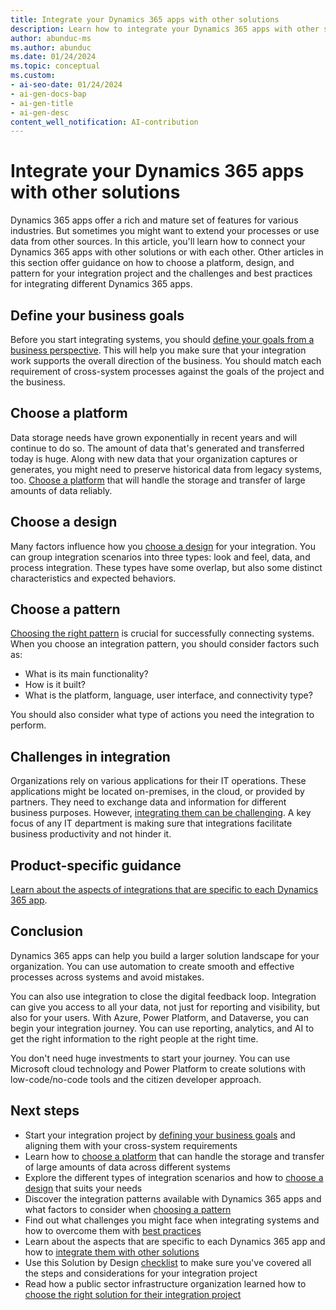 ```yaml
---
title: Integrate your Dynamics 365 apps with other solutions
description: Learn how to integrate your Dynamics 365 apps with other solutions, with tips on choosing a platform, design, and pattern for your integration project.
author: abunduc-ms
ms.author: abunduc
ms.date: 01/24/2024
ms.topic: conceptual
ms.custom:
- ai-seo-date: 01/24/2024
- ai-gen-docs-bap
- ai-gen-title
- ai-gen-desc
content_well_notification: AI-contribution
---
```


# Integrate your Dynamics 365 apps with other solutions

Dynamics 365 apps offer a rich and mature set of features for various industries. But sometimes you might want to extend your processes or use data from other sources. In this article, you'll learn how to connect your Dynamics 365 apps with other solutions or with each other. Other articles in this section offer guidance on how to choose a platform, design, and pattern for your integration project and the challenges and best practices for integrating different Dynamics 365 apps.

## Define your business goals

Before you start integrating systems, you should [define your goals from a business perspective](integrate-other-solutions-business-goals.md). This will help you make sure that your integration work supports the overall direction of the business. You should match each requirement of cross-system processes against the goals of the project and the business.

## Choose a platform

Data storage needs have grown exponentially in recent years and will continue to do so. The amount of data that's generated and transferred today is huge. Along with new data that your organization captures or generates, you might need to preserve historical data from legacy systems, too. [Choose a platform](integrate-other-solutions-choose-platform.md) that will handle the storage and transfer of large amounts of data reliably.

## Choose a design

Many factors influence how you [choose a design](integrate-other-solutions-choose-design.md) for your integration. You can group integration scenarios into three types: look and feel, data, and process integration. These types have some overlap, but also some distinct characteristics and expected behaviors.

## Choose a pattern

[Choosing the right pattern](integrate-other-solutions-choose-pattern.md) is crucial for successfully connecting systems. When you choose an integration pattern, you should consider factors such as:

- What is its main functionality?
- How is it built?
- What is the platform, language, user interface, and connectivity type?

You should also consider what type of actions you need the integration to perform.

## Challenges in integration

Organizations rely on various applications for their IT operations. These applications might be located on-premises, in the cloud, or provided by partners. They need to exchange data and information for different business purposes. However, [integrating them can be challenging](integrate-other-solutions-challenges.md). A key focus of any IT department is making sure that integrations facilitate business productivity and not hinder it.

## Product-specific guidance

[Learn about the aspects of integrations that are specific to each Dynamics 365 app](integrate-other-solutions-guidance-product.md).

## Conclusion

Dynamics 365 apps can help you build a larger solution landscape for your organization. You can use automation to create smooth and effective processes across systems and avoid mistakes.

You can also use integration to close the digital feedback loop. Integration can give you access to all your data, not just for reporting and visibility, but also for your users. With Azure, Power Platform, and Dataverse, you can begin your integration journey. You can use reporting, analytics, and AI to get the right information to the right people at the right time.

You don't need huge investments to start your journey. You can use Microsoft cloud technology and Power Platform to create solutions with low-code/no-code tools and the citizen developer approach.

## Next steps

- Start your integration project by [defining your business goals](integrate-other-solutions-business-goals.md) and aligning them with your cross-system requirements
- Learn how to [choose a platform](integrate-other-solutions-choose-platform.md) that can handle the storage and transfer of large amounts of data across different systems
- Explore the different types of integration scenarios and how to [choose a design](integrate-other-solutions-choose-design.md) that suits your needs
- Discover the integration patterns available with Dynamics 365 apps and what factors to consider when [choosing a pattern](integrate-other-solutions-choose-pattern.md)
- Find out what challenges you might face when integrating systems and how to overcome them with [best practices](integrate-other-solutions-challenges.md)
- Learn about the aspects that are specific to each Dynamics 365 app and how to [integrate them with other solutions](integrate-other-solutions-guidance-product.md)
- Use this Solution by Design [checklist](integrate-other-solutions-checklist.md) to make sure you've covered all the steps and considerations for your integration project
- Read how a public sector infrastructure organization learned how to [choose the right solution for their integration project](integrate-other-solutions-case-study.md)
